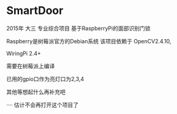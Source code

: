 # SmartDoor
2015年 大三 专业综合项目 基于RaspberryPi的面部识别门锁

Raspberry是树莓派官方的Debian系统
该项目依赖于 OpenCV2.4.10,   

WiringPi 2.4+

需要在树莓派上编译

已用的gpio口作为亮灯口为2,3,4

其他等想起什么再补充吧

···· 估计不会再打开这个项目了
